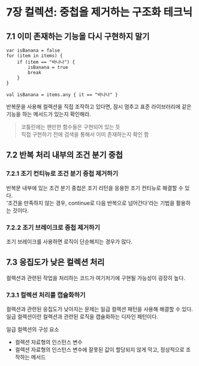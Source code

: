 # 7장 컬렉션: 중첩을 제거하는 구조화 테크닉

## 7.1 이미 존재하는 기능을 다시 구현하지 말기

```
var isBanana = false
for (item in items) {
    if (item == "바나나") {
        isBanana = true
        break
    }
}

val isBanana = items.any { it == "바나나" }
```

반복문을 사용해 컬렉션을 직접 조작하고 있다면, 잠시 멈추고 표준 라이브러리에 같은 기능을 하는 메서드가 있는지 확인해라.  

> 코틀린에는 왠만한 함수들은 구현되어 있는 듯  
> 직접 구현하기 전에 검색을 통해서 이미 존재하는지 확인 함  

## 7.2 반복 처리 내부의 조건 분기 중첩

### 7.2.1 조기 컨티뉴로 조건 분기 중첩 제거하기

반복문 내부에 있는 조건 분기 중첩은 조기 리턴을 응용한 조기 컨티뉴로 해결할 수 있다.  
'조건을 만족하지 않는 경우, continue로 다음 반복으로 넘어간다'라는 기법을 활용하는 것이다.

### 7.2.2 조기 브레이크로 중첩 제거하기

조기 브레이크를 사용하면 로직이 단순해지는 경우가 많다.


## 7.3 응집도가 낮은 컬렉션 처리

컬렉션과 관련된 작업을 처리하는 코드가 여기저기에 구현될 가능성이 굉장히 높다.  

### 7.3.1 컬렉션 처리를 캡슐화하기

컬렉션과 관련된 응집도가 낮아지는 문제는 일급 컬렉션 패턴을 사용해 해결할 수 있다.  
일급 컬렉션이란 컬렉션과 관련된 로직을 캡슐화하는 디자인 패턴이다.  

일급 컬렉션의 구성 요소
- 컬렉션 자료형의 인스턴스 변수
- 컬렉션 자료형의 인스턴스 변수에 잘못된 값이 할당되지 않게 막고, 정상적으로 조작하는 메서드




